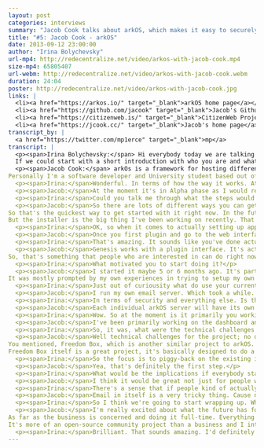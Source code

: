 ```yaml
---
layout: post
categories: interviews
summary: "Jacob Cook talks about arkOS, which makes it easy to securely self-host your websites, email and files. What would the world be like if we all hosted our own services?"
title: "#5: Jacob Cook - arkOS"
date: 2013-09-12 23:00:00
author: "Irina Bolychevsky"
url-mp4: http://redecentralize.net/video/arkos-with-jacob-cook.mp4
size-mp4: 65805407
url-webm: http://redecentralize.net/video/arkos-with-jacob-cook.webm
duration: 24:04
poster: http://redecentralize.net/video/arkos-with-jacob-cook.jpg
links: |
  <li><a href="https://arkos.io/" target="_blank">arkOS home page</a></li>
  <li><a href="https://github.com/jacook" target="_blank">Jacob's Github</a></li>
  <li><a href="https://citizenweb.is/" target="_blank">CitizenWeb Project</a></li>
  <li><a href="https://jcook.cc/" target="_blank">Jacob's home page</a></li>
transcript_by: |
  <a href="https://twitter.com/mp1erce" target="_blank">mp</a>
transcript: |
  <p><span>Irina Bolychevsky:</span> Hi everybody today we are talking to Jacob Cook the founder and creator of arkOS, a simple, easy to use server for self-hosting your email and websites.
  If we could start with a short introduction with who you are and what arkOS is.</p>
  <p><span>Jacob Cook:</span> arkOs is a framework for hosting different services that you would want to host whether that be a website, a blog , your email, your calendar, your contacts, anything that is traditionally hosted on the internet by a platform service, even up to social networks. All of these can be done at home with your own server. This is usually not done by people because it's very complicated. It takes a lot of time and money and effort to learn how to do all this. Well what arkOS is designed to do is to allow you to do this easily with a very intuitive and easy to use visual interface to manage all the different moving parts. And in most cases it manages all those parts by itself without you having to do anything. And it allows you to do all this on very nonexpensive cheap and lightweight hardware. So right now it works on the Raspberry Pi, for example, which is a $35 microcomputer about the size of a credit card. You can run arkOS on that. Eventually it will be put out on other platforms as well.
Personally I'm a software developer and University student based out of Montreal. And there are other people contributing to the project around the world.</p>
  <p><span>Irina:</span>Wonderful. In terms of how the way it works. At the moment, what stage of maturity is it at? Are you actively developing it? If I went and bought a Raspberry Pi tomorrow, what would I actually do to start hosting something? Can I host my email at the moment, for example?</p>
  <p><span>Jacob:</span>At the moment it's in Alpha phase as I would refer to it. You can't do a whole lot with it. But the major part of it, which is the framework, that actually allows you to install these different different plugins, manage them, and have them interact with each other, and then display the interface. That's what's in development at the moment. Presently you can install Wordpress, which is a blogging platform, or Owncloud, which allows you to host files and calendars and contacts. You can use both of those through what I call the webApps interface, through arkOS right now. In the future there will be support for hosting your own email, other platforms, other than owncloud, for hosting calendars and contacts. So at the moment it's pretty rudimentary. It's definitely in a bug testing phase. But as time goes on I'm hoping to have more and more features. Email support should be done within one to two months. There should be a stable version for people to actually be able to do more than one thing by the end of the year, for sure.</p>
  <p><span>Irina:</span>Could you talk me through what the steps would be, when it's finished, for an everyday user, like myself. What would I need to do? Will you be selling raspberry Pi's with everything installed and set-up? If not, what are the steps for me to set it up, install apps, and actually get it working?</p>
  <p><span>Jacob:</span>So there are lots of different ways you can get started with it now, or that you will be able to get started with it in the future. Presently, the most popular way seems to be to buy a Raspberry Pi from your local distributor. Get an SD card. Plug it in to the SD card port on whichever computer your using at home. And then you download the installer from the website. And the installer will actually write to the SD card all the data that needs to go on it. Once you're done with that, you plug the SD card, into the Raspberry Pi. Plug the Raspberry Pi into the router at home. And then on your laptop, or whatever computer you use day to day. You just open your browser, punch in a web addres, then you can see everything from there.
So that's the quickest way to get started with it right now. In the future I'd like to be able to offer people pre packaged kits that come with the Raspberry Pi, the SD card is already written. Basically the only thing you need to do is plug it into your router and then into the wall and you're good to go. That's something that might be coming in the future. Relatively inexpensive as well.
But the installer is the big thing I've been working on recently. That is really helpful. It allows you to, like I said, install straight to the SD card without having to muss around with the terminal, or figure out how to use DD or any other Linux utilities. It just allows you to plug and go.
  <p><span>Irina:</span>OK, so when it comes to actually setting up apps or installing everything, is there a visual interface that you bring you bring up from your computer? How does it currently work or how will it work?</p>
  <p><span>Jacob:</span>Once you first plugin and go to the web interface, which is assembled by the browser, you go through a quick wizard, you know to give it a name, to set your timezone, and stuff like that. Then it lands you at the main interface. Which has tabs for all the applications you have, all the applications that are available. And when you goto the applications tab you can see a list. You see, Wordpress, owncloud, fileshares, etc. etc. You click the installation button and it will automatically download any dependecies that software requires in order to run on the Raspberry Pi. And it will also download the plugin which displays the visual interface through Genesis, which is what you use to see anything. So it's basically one-click install for any of the plugins you'd ever want to use with it. And configuration is kept very minimal because of that.</p>
  <p><span>Irina:</span>That's amazing. It sounds like you've done actually a lot of thinking in terms of how to make it straightforward. So that's good to hear. Will other people be able to write applications for your operating system? Is that possible now?</p>
  <p><span>Jacob:</span>Genesis works with a plugin interface. It's actually, the framework itself, is forked from a prior project called Agenti. Which is a server manager kind of like web-min, if anyone is familiar with that. But what this platform allows you to do is write plugins in Python. You know you can write a plugin in less than 100-200 lines of Python. So it's pretty powerful and it doesn't take a lot of time to do this. But these plugins provide the visual interface and management for the configuration files for whatever program you want to make work with arkOS and Genesis.
So, that's something that people who are interested in can do right now or anytime in the future. You develop the plugin, then they send it to me via pull request and I can make it available in the applications menu that everyone sees. Just like that.</p>
  <p><span>Irina:</span>What motivated you to start doing it?</p>
  <p><span>Jacob:</span>I started it maybe 5 or 6 months ago. It's part of an existing project I have at the moment called the Citizen Web project. Which is basically just an initiative with me as the manager and a few other people who are contributing. To put a focus back on creating tools that allow people to use the internet in a decentralized manner. Not having to rely on the large platform services like Google or social networks like Facebook in order to interact with each other in meaningful ways. It's only half the battle to produce tools that do these things. A huge and very important piece is making sure that people are able to use these things that are not system administrators in Linux that have been spending ten years in the field. It really needs to be made usable on an interface and educational perspective for anyone that wants to use it. That's something arkOS is really designed to tackle.
It was mostly prompted by my own experiences in trying to setup my own server. I have a server at home, it doesn't use arkOS at the moment, but it took me many many months in order to get it to host all the different things that I need to. I don't mean to brag, but I have probably more knowledge about Linux system administration than most individuals do that would want to use something like this. So just seeing how long that took and how much research on my part it took really prompted me to want to make that experience better for other people.</p>
  <p><span>Irina:</span>Just out of curiousity what do use your current server setup for? What took the longest to setup?</p>
  <p><span>Jacob:</span>I run my own email server. Which took a while. It's mostly just learning how to set things up properly so the emails you send will get recognized by larger servers like gMail, hotmail, etc. They all have very specific rules to prevent spamming. Which is great but it takes a while to set something up properly and to make it secure, which is very important. I also use it for XMPP chat. I have my own identity hosted there. I have an owncloud instance setup. I have my web-something ? from it. I have a Firefox sync server for my browser. So all of these things should be able to be hosted in arkOS ideally by the end of the year. I don't see any reason why that shouldn't be possible.
  <p><span>Irina:</span>In terms of security and everything else. Is there anything special that needs to happen for that?</p>
  <p><span>Jacob:</span>Each individual arkOS server will have its own firewall. Its something I'm actually working on presently for the next version. The firewall will allow you to say, "OK, for this specific application, say my Wordpress blog, I want this only to be accesible in my local network." So no one outside of my house or wi-fi access point will be able to have access to this website and to read it. And this will be as easy as clicking a button and showing a pop-up and clicking "only in my local network." So this is an interface I'm actively developing. There's also something called failToBan? which is basically a system that detects intrusion attempts, logs them, and performs action based on them. For example if it detects someone that's trying to SSH into your system with multiple failed password attempts it can automatically block that person's IP address for a certain length of time. This is something else that is going to be integrated into arkOS, also on a per service basis. So you say "OK well too many people are trying to hack into my Wordpress installation I want those IP addresses to be blocked for a certain amount of time." That's also something that will be very easy to do and very easy to setup with arkOS. Like I said those are all coming in the next version which should be ready by the end of the month.</p>
  <p><span>Irina:</span>Wow. So at the moment is it primarily you working on it? What were the main technical challenges that you've faced?</p>
  <p><span>Jacob:</span>I've been primarily working on the dashboard and management system called Genesis. There's another system, which I might mention a little bit later, called Deleuge. Which is something a friend of mine Steve and a couple other people are working on. In essence its a way to implement dynamic DNS and port proxying. So for people who have ISPs that don't let them host on certain ports. It might allow you to circumvent(?) certain ports. Obviously I would never suggest that you breach any contracts, of course. But it allows you to host things from residential networks if you don't say have a domain name of your own or you don't know how to do these things. It allows you to escape all that bother. So that's something that, myself, and a few other people are heading up as well. Its also part of the arkOS projects. I'm sorry I forgot the second part of your question.</p>
  <p><span>Irina:</span>So, it was, what were the technical challenges or what is different about arkOS compared to Freedom Box or other projects?</p>
  <p><span>Jacob:</span>Well technical challenges for the project; no one has ever done something like this before. There are a lot of projects that are similar that allow you to visually manage your server. Like the ones I mentioned earlier, web-min, agente, and so on. But these don't necessarily make it easier for you to do so. And what I mean by that is, it gives you the visual interface, but it doesn't put things in terms that regular people will understand. You still have to basically execute the same commands, it just shows you the pictures of those commands rather than having you have to type them out. So that's a big technical challenge because as you and a lot of people probably know, Linux is based in the terminal. Everything you do is in the terminal and all of the visual interfaces that you interact with basically manage applications that run in the background that are configure by the terminal and by text files. So its a big hurdle to get everything to play nice with each other and then to have that visual interface to tie everything together. And to get it all to work seamlessly. So that's the biggest deal.
You mentioned, Freedom Box, which is another similar project to arkOS. One of the differences between the two projects, as it stands now, is that with arkOS I'm really trying to focus on just self-hosting at the moment. Being able to easily install and manage this content by one's self. And that's the first goal. We won't go on to anything else until we get that goal complete and working well.
Freedom Box itself is a great project, it's basically designed to do a lot of the things that arkOS does, but it also puts a focus on inter-networking between devices and creating, as I understand it, a meshed topology between the different devices rather than totally relying on the internet that we use everyday. That's something that arkOS might consider doing in the future but like I said, we want to do one thing well first before we even consider moving on or creating new tools for anything.</p>
  <p><span>Irina:</span>So the focus is to piggy-back on the existing infrastructure, but move people towards self-hosting content instead of providing a different way to connect and network between computers?</p>
  <p><span>Jacob:</span>Yea, that's definitely the first step.</p>
  <p><span>Irina:</span>What would be the implications if everybody starting using it, say the majority of Canada in the next few months decided, "you know what, we've had enough of gmail, dropbox, or email clients." And installed arkOS and set it up. What do you think that would mean? What would that change? Is that something that is a motivating factor?</p>
  <p><span>Jacob:</span>I think it would be great not just for people who enjoy their own privacy and enjoy being able to know their data is truly secure. But I think it would be also be great for people who still want to use those platform services for certain things. The only way to really put pressure on these large companies that are totally driven by ad revenue is to, start to, you know, attack them on their ad revenue, so to speak. Not to use hostile language or anything. But that's the only way to really put pressure on them in an effective way. You can have initiatives that are run online to demand certain companies change practices or pay more attention to privacy or things like that. But the most effective way is certainly going to be providing a viable alternative for people to be able to use and to create some real competition. Rather than competition just based on which server do you go with, a or b. Instead of the entire topology that you might be able to have otherwise. So I think that would be the biggest consequence if everyone, or half the country started using it. I would also have a lot less free time on my hands so I'm not sure if I should be encouraging that or not yet.</p>
  <p><span>Irina:</span>There's a sense that if people kind of actually owned their own data these companies would have to make money from other means opposed to just selling us stuff due to algorithms of when you're most likely to buy a new Porsche or whatever it is. So at the moment however, if I was self-hosting my own email, whenever I'd email anybody else, or gmail for example, there still be copies everywhere else. Are you thinking about including encryption that gets around the fact there is no way to control the end-to-end system?</p>
  <p><span>Jacob:</span>Email in itself is a very tricky thing. Cause not only do you have obviously something being sent out by one server, its being recorded by the next and you have no control over the remote end. That's something a lot of decentralized protocol developers and software developers have been wrestling with for a long time. How to solve that problem. Not being to control the other end of your communication. To a certain extent that's never going to be able to be solved with email as we know it today. That being said there are tools in development right now that should be able to improve the likelihood of something being able to be end to end encrypted in an easy way. One thing that comes off the top of my head is MailPile which is a tool developed by some Icelandic developers who are seeking to create not only an indexing system to make email more legible on your home machine but also improve the ways in which it can be automatically end to end encrypted between different users of MailPile or other things. Tools like that I would love to be able to integrate into arkOS. Provided that there's a tool to encrypt something you want to host. You can be well assured that arkOS will definitely seek to implement that as well.</p>
  <p><span>Irina:</span>So I think we're going to start wrapping up. What does the future hold? What are your plans for taking this forward? Is this something you'd love to do full-time or turn into a business? How can other people contribute and get involved?</p>
  <p><span>Jacob:</span>I'm really excited about what the future has for arkOS. The past few weeks have been really amazing the show of support that people have given and said "this is definitely something I want to use and that we need to see more of." So that's been really heartening to keep me working on the project. Always looking for more people to contribute whether you have coding knowledge or not. If you know Python, if you know GoLang, if you don't know any languages at all but are good with foreign languages, for translations further down the road, or public relations, or anything like that. Don't hesitate to contact me cause those are definitely things that we need. And things that I'm trying to focus on as well.
As far as the business is concerned and doing it full-time. Everything that we have right now is open source and always will be. So there's not going to be a business model based on arkOS per se. For the intermediary dynamic DNS server, Deleuge, there will be overhead for that and we might have to charge depending on usage here and there. Not going to be expensive for sure. And like I said, offering pre-packaged Raspberry Pi's would be something that we'd also be interested in doing.
It's more of an open-source community project than a business and I intend to keep it that way as much as possible. We may be interested in doing a Kickstarter in the near future to support the project and to put a lot additional ideas that I haven't mentioned yet into production and also offer those things to individuals. I have a lot of exciting things in store for that. And that should be ready in the next month or two. So stay tuned for that.</p>
  <p><span>Irina:</span>Brilliant. That sounds amazing. I'd definitely vote on the Kickstarter. I think I would be happy to support. And the pre-packaged deal. That wraps it up for today. So Jacob, thank you so much for taking the time to do this. arkos.io is the domain. Fantastic, Thank you very much.</p>
---
```

